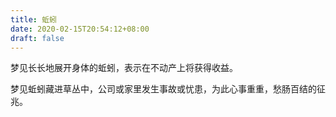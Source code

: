 ```yaml
---
title: 蚯蚓
date: 2020-02-15T20:54:12+08:00
draft: false
---
```


梦见长长地展开身体的蚯蚓，表示在不动产上将获得收益。<br>
 

梦见蚯蚓藏进草丛中，公司或家里发生事故或忧患，为此心事重重，愁肠百结的征兆。<br>
